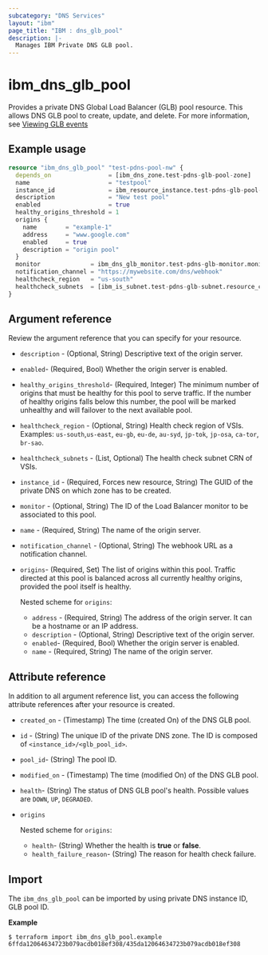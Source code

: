 ```yaml
---
subcategory: "DNS Services"
layout: "ibm"
page_title: "IBM : dns_glb_pool"
description: |-
  Manages IBM Private DNS GLB pool.
---
```


# ibm_dns_glb_pool

Provides a private DNS Global Load Balancer (GLB) pool resource. This allows DNS GLB pool to  create, update, and delete. For more information, see [Viewing GLB events](https://cloud.ibm.com/docs/dns-svcs?topic=dns-svcs-health-check-events#health-check-event-properties)


## Example usage

```terraform
resource "ibm_dns_glb_pool" "test-pdns-pool-nw" {
  depends_on                = [ibm_dns_zone.test-pdns-glb-pool-zone]
  name                      = "testpool"
  instance_id               = ibm_resource_instance.test-pdns-glb-pool-instance.guid
  description               = "New test pool"
  enabled                   = true
  healthy_origins_threshold = 1
  origins {
    name        = "example-1"
    address     = "www.google.com"
    enabled     = true
    description = "origin pool"
  }
  monitor              = ibm_dns_glb_monitor.test-pdns-glb-monitor.monitor_id
  notification_channel = "https://mywebsite.com/dns/webhook"
  healthcheck_region   = "us-south"
  healthcheck_subnets  = [ibm_is_subnet.test-pdns-glb-subnet.resource_crn]
}
```

## Argument reference
Review the argument reference that you can specify for your resource. 

- `description` - (Optional, String) Descriptive text of the origin server.
- `enabled`- (Required, Bool) Whether the origin server is enabled.
- `healthy_origins_threshold`- (Required, Integer) The minimum number of origins that must be healthy for this pool to serve traffic. If the number of healthy origins falls below this number, the pool will be marked unhealthy and will failover to the next available pool.
- `healthcheck_region` - (Optional, String) Health check region of VSIs. Examples: `us-south`,`us-east`, `eu-gb`, `eu-de`, `au-syd`, `jp-tok`, `jp-osa`, `ca-tor`, `br-sao`.
- `healthcheck_subnets` - (List, Optional) The health check subnet CRN of VSIs.
- `instance_id` - (Required, Forces new resource, String) The GUID of the private DNS on which zone has to be created.
- `monitor` - (Optional, String) The ID of the Load Balancer monitor to be associated to this pool.
- `name` - (Required, String) The name of the origin server.
- `notification_channel` - (Optional, String) The webhook URL as a notification channel.
- `origins`- (Required, Set) The list of origins within this pool. Traffic directed at this pool is balanced across all currently healthy origins, provided the pool itself is healthy.
  
  Nested scheme for `origins`:
  - `address` - (Required, String) The address of the origin server. It can be a hostname or an IP address.
  - `description` - (Optional, String)  Descriptive text of the origin server.
  - `enabled`- (Required, Bool) Whether the origin server is enabled.
  - `name` - (Required, String) The name of the origin server.

## Attribute reference
In addition to all argument reference list, you can access the following attribute references after your resource is created. 

- `created_on` - (Timestamp) The time (created On) of the DNS GLB pool. 
- `id` - (String) The unique ID of the private DNS zone. The ID is composed of `<instance_id>/<glb_pool_id>`. 
- `pool_id`- (String) The pool ID.
- `modified_on` - (Timestamp) The time (modified On) of the DNS GLB pool.
- `health`- (String) The status of DNS GLB pool's health. Possible values are `DOWN`, `UP`, `DEGRADED`.
- `origins`
  
  Nested scheme for `origins`:
  - `health`- (String) Whether the health is **true** or **false**.
  - `health_failure_reason`- (String) The reason for health check failure.

## Import
The `ibm_dns_glb_pool` can be imported by using private DNS instance ID, GLB pool ID.

**Example**

```
$ terraform import ibm_dns_glb_pool.example 6ffda12064634723b079acdb018ef308/435da12064634723b079acdb018ef308
```
